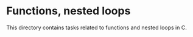 # Functions, nested loops

This directory contains tasks related to functions and nested loops in C.

